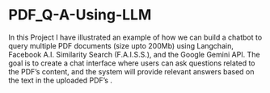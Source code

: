 # PDF_Q-A-Using-LLM

In this Project I have illustrated an example of how we can build a chatbot to query multiple PDF documents (size upto 200Mb) using Langchain, Facebook A.I. Similarity Search (F.A.I.S.S.), and the Google Gemini API. The goal is to create a chat interface where users can ask questions related to the PDF’s content, and the system will provide relevant answers based on the text in the uploaded PDF’s .